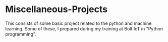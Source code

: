 # Miscellaneous-Projects
This consists of some basic project related to the python and machine learning. Some of these, I prepared during my training at Bolt IoT in "Python programming".
